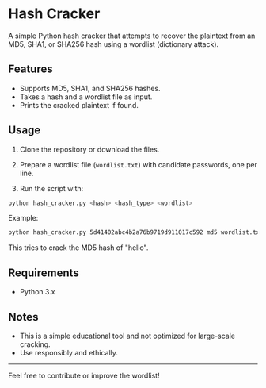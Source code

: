 # Hash Cracker

A simple Python hash cracker that attempts to recover the plaintext from an MD5, SHA1, or SHA256 hash using a wordlist (dictionary attack).

## Features
- Supports MD5, SHA1, and SHA256 hashes.
- Takes a hash and a wordlist file as input.
- Prints the cracked plaintext if found.

## Usage

1. Clone the repository or download the files.

2. Prepare a wordlist file (`wordlist.txt`) with candidate passwords, one per line.

3. Run the script with:

```bash
python hash_cracker.py <hash> <hash_type> <wordlist>
```

Example:

```bash
python hash_cracker.py 5d41402abc4b2a76b9719d911017c592 md5 wordlist.txt
```

This tries to crack the MD5 hash of "hello".

## Requirements

- Python 3.x

## Notes

- This is a simple educational tool and not optimized for large-scale cracking.
- Use responsibly and ethically.

---

Feel free to contribute or improve the wordlist!

